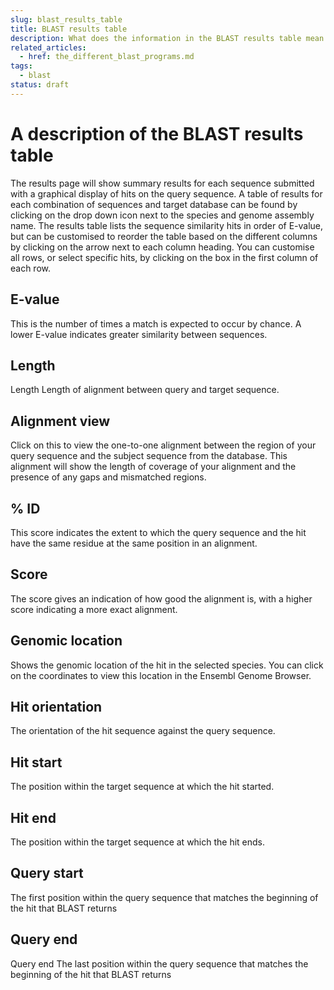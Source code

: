 ```yaml
---
slug: blast_results_table
title: BLAST results table
description: What does the information in the BLAST results table mean
related_articles:
  - href: the_different_blast_programs.md
tags:
  - blast
status: draft
---
```

# A description of the BLAST results table
The results page will show summary results for each sequence submitted with a graphical display of hits on the query sequence. A table of results for each combination of sequences and target database can be found by clicking on the drop down icon next to the species and genome assembly name. The results table lists the sequence similarity hits in order of E-value, but can be customised to reorder the table based on the different columns by clicking on the arrow next to each column heading. You can customise all rows, or select specific hits, by clicking on the box in the first column of each row.

## E-value
This is the number of times a match is expected to occur by chance. A lower E-value indicates greater similarity between sequences. 

## Length
Length
Length of alignment between query and target sequence.

## Alignment view
Click on this to view the one-to-one alignment between the region of your query sequence and the subject sequence from the database. This alignment will show the length of coverage of your alignment and the presence of any gaps and mismatched regions.

## % ID
This score indicates the extent to which the query sequence and the hit have the same residue at the same position in an alignment.

## Score
The score gives an indication of how good the alignment is, with a higher score indicating a more exact alignment.

## Genomic location
Shows the genomic location of the hit in the selected species. You can click on the coordinates to view this location in the Ensembl Genome Browser.

## Hit orientation
The orientation of the hit sequence against the query sequence.

## Hit start
The position within the target sequence at which the hit started.

## Hit end
The position within the target sequence at which the hit ends.

## Query start
The first position within the query sequence that matches the beginning of the hit that BLAST returns

## Query end
Query end
The last position within the query sequence that matches the beginning of the hit that BLAST returns
